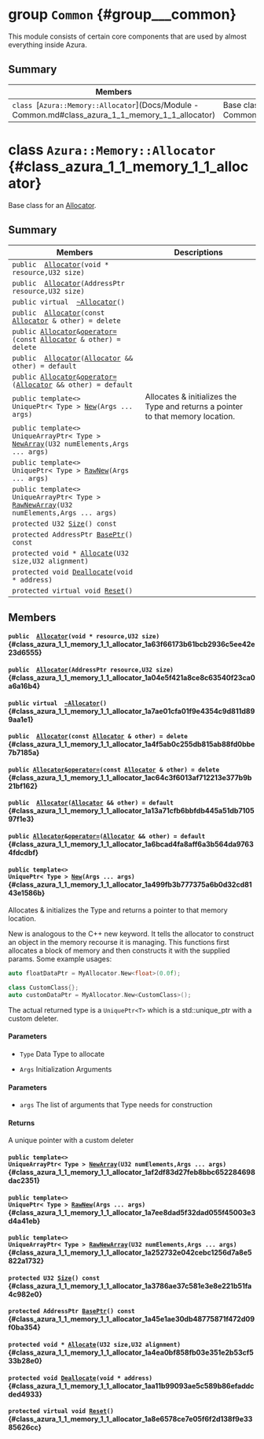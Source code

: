 # group `Common` {#group___common}

This module consists of certain core components that are used by almost everything inside Azura.

## Summary

 Members                        | Descriptions                                
--------------------------------|---------------------------------------------
`class `[`Azura::Memory::Allocator`](Docs/Module - Common.md#class_azura_1_1_memory_1_1_allocator) | Base class for an [Allocator](Docs/Module - Common.md#class_azura_1_1_memory_1_1_allocator).

# class `Azura::Memory::Allocator` {#class_azura_1_1_memory_1_1_allocator}

Base class for an [Allocator](#class_azura_1_1_memory_1_1_allocator).

## Summary

 Members                        | Descriptions                                
--------------------------------|---------------------------------------------
`public  `[`Allocator`](#class_azura_1_1_memory_1_1_allocator_1a63f66173b61bcb2936c5ee42e23d6555)`(void * resource,U32 size)` | 
`public  `[`Allocator`](#class_azura_1_1_memory_1_1_allocator_1a04e5f421a8ce8c63540f23ca0a6a16b4)`(AddressPtr resource,U32 size)` | 
`public virtual  `[`~Allocator`](#class_azura_1_1_memory_1_1_allocator_1a7ae01cfa01f9e4354c9d811d899aa1e1)`()` | 
`public  `[`Allocator`](#class_azura_1_1_memory_1_1_allocator_1a4f5ab0c255db815ab88fd0bbe7b7185a)`(const `[`Allocator`](#class_azura_1_1_memory_1_1_allocator)` & other) = delete` | 
`public `[`Allocator`](#class_azura_1_1_memory_1_1_allocator)` & `[`operator=`](#class_azura_1_1_memory_1_1_allocator_1ac64c3f6013af712213e377b9b21bf162)`(const `[`Allocator`](#class_azura_1_1_memory_1_1_allocator)` & other) = delete` | 
`public  `[`Allocator`](#class_azura_1_1_memory_1_1_allocator_1a13a71cfb6bbfdb445a51db710597f1e3)`(`[`Allocator`](#class_azura_1_1_memory_1_1_allocator)` && other) = default` | 
`public `[`Allocator`](#class_azura_1_1_memory_1_1_allocator)` & `[`operator=`](#class_azura_1_1_memory_1_1_allocator_1a6bcad4fa8aff6a3b564da97634fdcdbf)`(`[`Allocator`](#class_azura_1_1_memory_1_1_allocator)` && other) = default` | 
`public template<>`  <br/>`UniquePtr< Type > `[`New`](#class_azura_1_1_memory_1_1_allocator_1a499fb3b777375a6b0d32cd8143e1586b)`(Args ... args)` | Allocates & initializes the Type and returns a pointer to that memory location.
`public template<>`  <br/>`UniqueArrayPtr< Type > `[`NewArray`](#class_azura_1_1_memory_1_1_allocator_1af2df83d27feb8bbc652284698dac2351)`(U32 numElements,Args ... args)` | 
`public template<>`  <br/>`UniquePtr< Type > `[`RawNew`](#class_azura_1_1_memory_1_1_allocator_1a7ee8dad5f32dad055f45003e3d4a41eb)`(Args ... args)` | 
`public template<>`  <br/>`UniqueArrayPtr< Type > `[`RawNewArray`](#class_azura_1_1_memory_1_1_allocator_1a252732e042cebc1256d7a8e5822a1732)`(U32 numElements,Args ... args)` | 
`protected U32 `[`Size`](#class_azura_1_1_memory_1_1_allocator_1a3786ae37c581e3e8e221b51fa4c982e0)`() const` | 
`protected AddressPtr `[`BasePtr`](#class_azura_1_1_memory_1_1_allocator_1a45e1ae30db48775871f472d09f0ba354)`() const` | 
`protected void * `[`Allocate`](#class_azura_1_1_memory_1_1_allocator_1a4ea0bf858fb03e351e2b53cf533b28e0)`(U32 size,U32 alignment)` | 
`protected void `[`Deallocate`](#class_azura_1_1_memory_1_1_allocator_1aa11b99093ae5c589b86efaddcded4933)`(void * address)` | 
`protected virtual void `[`Reset`](#class_azura_1_1_memory_1_1_allocator_1a8e6578ce7e05f6f2d138f9e3385626cc)`()` | 

## Members

#### `public  `[`Allocator`](#class_azura_1_1_memory_1_1_allocator_1a63f66173b61bcb2936c5ee42e23d6555)`(void * resource,U32 size)` {#class_azura_1_1_memory_1_1_allocator_1a63f66173b61bcb2936c5ee42e23d6555}

#### `public  `[`Allocator`](#class_azura_1_1_memory_1_1_allocator_1a04e5f421a8ce8c63540f23ca0a6a16b4)`(AddressPtr resource,U32 size)` {#class_azura_1_1_memory_1_1_allocator_1a04e5f421a8ce8c63540f23ca0a6a16b4}

#### `public virtual  `[`~Allocator`](#class_azura_1_1_memory_1_1_allocator_1a7ae01cfa01f9e4354c9d811d899aa1e1)`()` {#class_azura_1_1_memory_1_1_allocator_1a7ae01cfa01f9e4354c9d811d899aa1e1}

#### `public  `[`Allocator`](#class_azura_1_1_memory_1_1_allocator_1a4f5ab0c255db815ab88fd0bbe7b7185a)`(const `[`Allocator`](#class_azura_1_1_memory_1_1_allocator)` & other) = delete` {#class_azura_1_1_memory_1_1_allocator_1a4f5ab0c255db815ab88fd0bbe7b7185a}

#### `public `[`Allocator`](#class_azura_1_1_memory_1_1_allocator)` & `[`operator=`](#class_azura_1_1_memory_1_1_allocator_1ac64c3f6013af712213e377b9b21bf162)`(const `[`Allocator`](#class_azura_1_1_memory_1_1_allocator)` & other) = delete` {#class_azura_1_1_memory_1_1_allocator_1ac64c3f6013af712213e377b9b21bf162}

#### `public  `[`Allocator`](#class_azura_1_1_memory_1_1_allocator_1a13a71cfb6bbfdb445a51db710597f1e3)`(`[`Allocator`](#class_azura_1_1_memory_1_1_allocator)` && other) = default` {#class_azura_1_1_memory_1_1_allocator_1a13a71cfb6bbfdb445a51db710597f1e3}

#### `public `[`Allocator`](#class_azura_1_1_memory_1_1_allocator)` & `[`operator=`](#class_azura_1_1_memory_1_1_allocator_1a6bcad4fa8aff6a3b564da97634fdcdbf)`(`[`Allocator`](#class_azura_1_1_memory_1_1_allocator)` && other) = default` {#class_azura_1_1_memory_1_1_allocator_1a6bcad4fa8aff6a3b564da97634fdcdbf}

#### `public template<>`  <br/>`UniquePtr< Type > `[`New`](#class_azura_1_1_memory_1_1_allocator_1a499fb3b777375a6b0d32cd8143e1586b)`(Args ... args)` {#class_azura_1_1_memory_1_1_allocator_1a499fb3b777375a6b0d32cd8143e1586b}

Allocates & initializes the Type and returns a pointer to that memory location.

New is analogous to the C++ new keyword. It tells the allocator to construct an object in the memory recourse it is managing. This functions first allocates a block of memory and then constructs it with the supplied params. Some example usages: 
```cpp
auto floatDataPtr = MyAllocator.New<float>(0.0f);

class CustomClass{};
auto customDataPtr = MyAllocator.New<CustomClass>();
```

The actual returned type is a `UniquePtr<T>` which is a std::unique_ptr with a custom deleter.

#### Parameters
* `Type` Data Type to allocate 

* `Args` Initialization Arguments 

#### Parameters
* `args` The list of arguments that Type needs for construction

#### Returns
A unique pointer with a custom deleter

#### `public template<>`  <br/>`UniqueArrayPtr< Type > `[`NewArray`](#class_azura_1_1_memory_1_1_allocator_1af2df83d27feb8bbc652284698dac2351)`(U32 numElements,Args ... args)` {#class_azura_1_1_memory_1_1_allocator_1af2df83d27feb8bbc652284698dac2351}

#### `public template<>`  <br/>`UniquePtr< Type > `[`RawNew`](#class_azura_1_1_memory_1_1_allocator_1a7ee8dad5f32dad055f45003e3d4a41eb)`(Args ... args)` {#class_azura_1_1_memory_1_1_allocator_1a7ee8dad5f32dad055f45003e3d4a41eb}

#### `public template<>`  <br/>`UniqueArrayPtr< Type > `[`RawNewArray`](#class_azura_1_1_memory_1_1_allocator_1a252732e042cebc1256d7a8e5822a1732)`(U32 numElements,Args ... args)` {#class_azura_1_1_memory_1_1_allocator_1a252732e042cebc1256d7a8e5822a1732}

#### `protected U32 `[`Size`](#class_azura_1_1_memory_1_1_allocator_1a3786ae37c581e3e8e221b51fa4c982e0)`() const` {#class_azura_1_1_memory_1_1_allocator_1a3786ae37c581e3e8e221b51fa4c982e0}

#### `protected AddressPtr `[`BasePtr`](#class_azura_1_1_memory_1_1_allocator_1a45e1ae30db48775871f472d09f0ba354)`() const` {#class_azura_1_1_memory_1_1_allocator_1a45e1ae30db48775871f472d09f0ba354}

#### `protected void * `[`Allocate`](#class_azura_1_1_memory_1_1_allocator_1a4ea0bf858fb03e351e2b53cf533b28e0)`(U32 size,U32 alignment)` {#class_azura_1_1_memory_1_1_allocator_1a4ea0bf858fb03e351e2b53cf533b28e0}

#### `protected void `[`Deallocate`](#class_azura_1_1_memory_1_1_allocator_1aa11b99093ae5c589b86efaddcded4933)`(void * address)` {#class_azura_1_1_memory_1_1_allocator_1aa11b99093ae5c589b86efaddcded4933}

#### `protected virtual void `[`Reset`](#class_azura_1_1_memory_1_1_allocator_1a8e6578ce7e05f6f2d138f9e3385626cc)`()` {#class_azura_1_1_memory_1_1_allocator_1a8e6578ce7e05f6f2d138f9e3385626cc}

